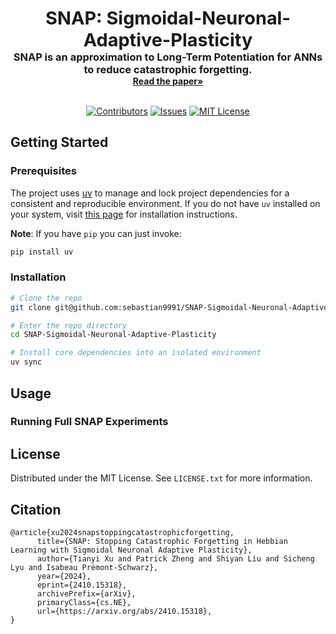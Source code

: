 <a id="readme-top"></a>

<div align="center">
  <h1 style="font-size:3vw;padding:0;margin:0;display:inline">SNAP: Sigmoidal-Neuronal-Adaptive-Plasticity</h1>
  <h3 style="margin:0">SNAP is an approximation to Long-Term Potentiation for ANNs to reduce catastrophic forgetting.</h3>
  <a href="https://arxiv.org/abs/2410.15318"><strong>Read the paper»</strong></a>
</div>

<br />

<div align="center">

<a href="">[![Contributors][contributors-shield]][contributors-url]</a>
<a href="">[![Issues][issues-shield]][issues-url]</a>
<a href="">[![MIT License][license-shield]][license-url]</a>

</div>


## Getting Started

### Prerequisites

The project uses [uv](https://docs.astral.sh/uv/) to manage and lock project dependencies for a consistent and reproducible environment. If you do not have `uv` installed on your system, visit [this page](https://docs.astral.sh/uv/getting-started/installation/) for installation instructions.

**Note**: If you have `pip` you can just invoke:

```sh
pip install uv
```

### Installation

```sh
# Clone the repo
git clone git@github.com:sebastian9991/SNAP-Sigmoidal-Neuronal-Adaptive-Plasticity.git

# Enter the repo directory
cd SNAP-Sigmoidal-Neuronal-Adaptive-Plasticity

# Install core dependencies into an isolated environment
uv sync
```

## Usage

### Running Full SNAP Experiments

## License

Distributed under the MIT License. See `LICENSE.txt` for more information.


## Citation

```
@article{xu2024snapstoppingcatastrophicforgetting,
      title={SNAP: Stopping Catastrophic Forgetting in Hebbian Learning with Sigmoidal Neuronal Adaptive Plasticity}, 
      author={Tianyi Xu and Patrick Zheng and Shiyan Liu and Sicheng Lyu and Isabeau Prémont-Schwarz},
      year={2024},
      eprint={2410.15318},
      archivePrefix={arXiv},
      primaryClass={cs.NE},
      url={https://arxiv.org/abs/2410.15318}, 
}
```


[contributors-shield]: https://img.shields.io/github/contributors/sebastian9991/SNAP-Sigmoidal-Neuronal-Adaptive-Plasticity.svg?style=for-the-badge
[contributors-url]: https://github.com/sebastian9991/SNAP-Sigmoidal-Neuronal-Adaptive-Plasticity/graphs/contributors
[issues-shield]: https://img.shields.io/github/issues/sebastian9991/SNAP-Sigmoidal-Neuronal-Adaptive-Plasticity.svg?style=for-the-badge
[issues-url]: https://github.com/sebastian9991/SNAP-Sigmoidal-Neuronal-Adaptive-Plasticity/issues
[license-shield]: https://img.shields.io/github/license/sebastian9991/SNAP-Sigmoidal-Neuronal-Adaptive-Plasticity.svg?style=for-the-badge
[license-url]: https://github.com/sebastian9991/SNAP-Sigmoidal-Neuronal-Adaptive-Plasticity/blob/master/LICENSE.txt
